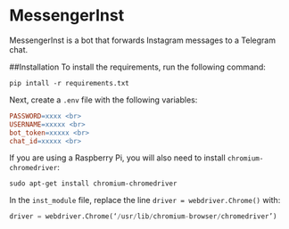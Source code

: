 # MessengerInst
MessengerInst is a bot that forwards Instagram messages to a Telegram chat.

##Installation
To install the requirements, run the following command:
```
pip intall -r requirements.txt
```

Next, create a `.env` file with the following variables:
```makefile
PASSWORD=xxxx <br>
USERNAME=xxxxx <br>
bot_token=xxxxx <br>
chat_id=xxxxx <br>
```
If you are using a Raspberry Pi, you will also need to install `chromium-chromedriver`:

```
sudo apt-get install chromium-chromedriver
```

In the `inst_module` file, replace the line `driver = webdriver.Chrome()` with:

```python
driver = webdriver.Chrome(‘/usr/lib/chromium-browser/chromedriver’)
```
